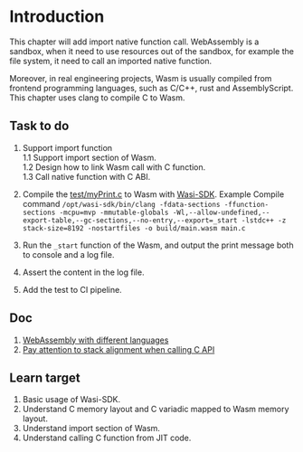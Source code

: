 # Introduction

This chapter will add import native function call. WebAssembly is a sandbox, when it need to use resources out of the sandbox, for example the file system, it need to call an imported native function.

Moreover, in real engineering projects, Wasm is usually compiled from frontend programming languages, such as C/C++, rust and AssemblyScript. This chapter uses clang to compile C to Wasm.

## Task to do

1. Support import function<br/>
   1.1 Support import section of Wasm.<br/>
   1.2 Design how to link Wasm call with C function.<br/>
   1.3 Call native function with C ABI.<br/>

2. Compile the [test/myPrint.c](./test/myPrint.c) to Wasm with [Wasi-SDK](https://github.com/WebAssembly/wasi-sdk). Example Compile command `/opt/wasi-sdk/bin/clang -fdata-sections -ffunction-sections -mcpu=mvp -mmutable-globals -Wl,--allow-undefined,--export-table,--gc-sections,--no-entry,--export=_start -lstdc++ -z stack-size=8192 -nostartfiles -o build/main.wasm main.c`
3. Run the `_start` function of the Wasm, and output the print message both to console and a log file.
4. Assert the content in the log file.
5. Add the test to CI pipeline.

## Doc

1. [WebAssembly with different languages](https://enarx.dev/docs/WebAssembly/Introduction)
2. [Pay attention to stack alignment when calling C API](https://community.arm.com/arm-community-blogs/b/architectures-and-processors-blog/posts/using-the-stack-in-aarch32-and-aarch64)

## Learn target

1. Basic usage of Wasi-SDK.
2. Understand C memory layout and C variadic mapped to Wasm memory layout.
3. Understand import section of Wasm.
4. Understand calling C function from JIT code.
